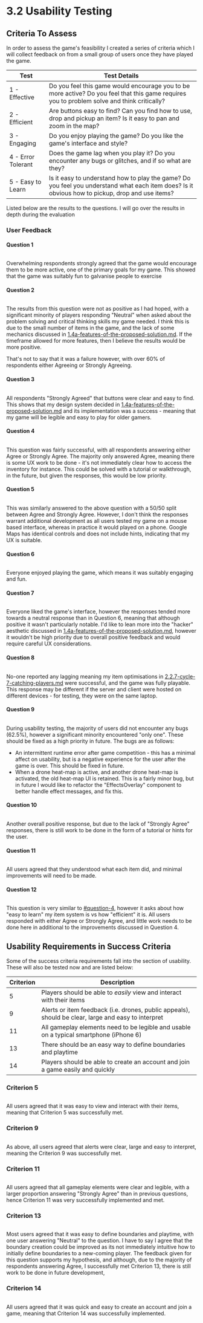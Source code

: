 # 3.2 Usability Testing

## Criteria To Assess

In order to assess the game's feasibility I created a series of criteria which I will collect feedback on from a small group of users once they have played the game.

| Test               | Test Details                                                                                                                                     |
| ------------------ | ------------------------------------------------------------------------------------------------------------------------------------------------ |
| 1 - Effective      | Do you feel this game would encourage you to be more active? Do you feel that this game requires you to problem solve and think critically?      |
| 2 - Efficient      | Are buttons easy to find? Can you find how to use, drop and pickup an item? Is it easy to pan and zoom in the map?                               |
| 3 - Engaging       | Do you enjoy playing the game? Do you like the game's interface and style?                                                                       |
| 4 - Error Tolerant | Does the game lag when you play it? Do you encounter any bugs or glitches, and if so what are they?                                              |
| 5 - Easy to Learn  | Is it easy to understand how to play the game? Do you feel you understand what each item does? Is it obvious how to pickup, drop and use items?  |

Listed below are the results to the questions. I will go over the results in depth during the evaluation

### User Feedback

#### Question 1

<figure><img src="../.gitbook/assets/image (5) (1).png" alt=""><figcaption></figcaption></figure>

Overwhelming respondents strongly agreed that the game would encourage them to be more active, one of the primary goals for my game. This showed that the game was suitably fun to galvanise people to exercise

#### Question 2

<figure><img src="../.gitbook/assets/image (15) (1).png" alt=""><figcaption></figcaption></figure>

The results from this question were not as positive as I had hoped, with a significant minority of players responding "Neutral" when asked about the problem solving and critical thinking skills my game needed. I think this is due to the small number of items in the game, and the lack of some mechanics discussed in [1.4a-features-of-the-proposed-solution.md](../1-analysis/1.4a-features-of-the-proposed-solution.md "mention"). If the timeframe allowed for more features, then I believe the results would be more positive.

That's not to say that it was a failure however, with over 60% of respondents either Agreeing or Strongly Agreeing.

#### Question 3

<figure><img src="../.gitbook/assets/image (9).png" alt=""><figcaption></figcaption></figure>

All respondents "Strongly Agreed" that buttons were clear and easy to find. This shows that my design system decided in [1.4a-features-of-the-proposed-solution.md](../1-analysis/1.4a-features-of-the-proposed-solution.md "mention") and its implementation was a success - meaning that my game will be legible and easy to play for older gamers.

#### Question 4

<figure><img src="../.gitbook/assets/image (1).png" alt=""><figcaption></figcaption></figure>

This question was fairly successful, with all respondents answering either Agree or Strongly Agree. The majority only answered Agree, meaning there is some UX work to be done - it's not immediately clear how to access the inventory for instance. This could be solved with a tutorial or walkthrough, in the future, but given the responses, this would be low priority.

#### Question 5

<figure><img src="../.gitbook/assets/image (13).png" alt=""><figcaption></figcaption></figure>

This was similarly answered to the above question with a 50/50 split between Agree and Strongly Agree. However, I don't think the responses warrant additional development as all users tested my game on a mouse based interface, whereas in practice it would played on a phone. Google Maps has identical controls and does not include hints, indicating that my UX is suitable.

#### Question 6

<figure><img src="../.gitbook/assets/image (4).png" alt=""><figcaption></figcaption></figure>

Everyone enjoyed playing the game, which means it was suitably engaging and fun.

#### Question 7

<figure><img src="../.gitbook/assets/image (8).png" alt=""><figcaption></figcaption></figure>

Everyone liked the game's interface, however the responses tended more towards a neutral response than in Question 6, meaning that although positive it wasn't particularly notable. I'd like to lean more into the "hacker" aesthetic discussed in [1.4a-features-of-the-proposed-solution.md](../1-analysis/1.4a-features-of-the-proposed-solution.md "mention"), however it wouldn't be high priority due to overall positive feedback and would require careful UX considerations.

#### Question 8

<figure><img src="../.gitbook/assets/image (14) (1).png" alt=""><figcaption></figcaption></figure>

No-one reported any lagging meaning my item optimisations in [2.2.7-cycle-7-catching-players.md](../design-and-development/2.2.7-cycle-7-catching-players.md "mention") were successful, and the game was fully playable. This response may be different if the server and client were hosted on different devices - for testing, they were on the same laptop.

#### Question 9

<figure><img src="../.gitbook/assets/image (2) (1) (3).png" alt=""><figcaption></figcaption></figure>

During usability testing, the majority of users did not encounter any bugs (62.5%), however a significant minority encountered "only one". These should be fixed as a high priority in future. The bugs are as follows:

* An intermittent runtime error after game competition - this has a minimal affect on usability, but is a negative experience for the user after the game is over. This should be fixed in future.
* When a drone heat-map is active, and another drone heat-map is activated, the old heat-map UI is retained. This is a fairly minor bug, but in future I would like to refactor the "EffectsOverlay" component to better handle effect messages, and fix this.

#### Question 10

<figure><img src="../.gitbook/assets/image (2) (1).png" alt=""><figcaption></figcaption></figure>

Another overall positive response, but due to the lack of "Strongly Agree" responses, there is still work to be done in the form of a tutorial or hints for the user.

#### Question 11

<figure><img src="../.gitbook/assets/image (15).png" alt=""><figcaption></figcaption></figure>

All users agreed that they understood what each item did, and minimal improvements will need to be made.

#### Question 12

<figure><img src="../.gitbook/assets/image.png" alt=""><figcaption></figcaption></figure>

This question is very similar to [#question-4](3.2-usability-testing.md#question-4 "mention"), however it asks about how "easy to learn" my item system is vs how "efficient" it is. All users responded with either Agree or Strongly Agree, and little work needs to be done here in additional to the improvements discussed in Question 4.

## Usability Requirements in Success Criteria

Some of the success criteria requirements fall into the section of usability. These will also be tested now and are listed below:

| Criterion | Description                                                                                         |
| --------- | --------------------------------------------------------------------------------------------------- |
| 5         | Players should be able to _easily_ view and interact with their items                               |
| 9         | Alerts or item feedback (i.e. drones, public appeals), should be clear, large and easy to interpret |
| 11        | All gameplay elements need to be legible and usable on a typical smartphone (iPhone 6)              |
| 13        | There should be an easy way to define boundaries and playtime                                       |
| 14        | Players should be able to create an account and join a game easily and quickly                      |

### Criterion 5

<figure><img src="../.gitbook/assets/image (17).png" alt=""><figcaption></figcaption></figure>

All users agreed that it was easy to view and interact with their items, meaning that Criterion 5 was successfully met.

### Criterion 9

<figure><img src="../.gitbook/assets/image (16).png" alt=""><figcaption></figcaption></figure>

As above, all users agreed that alerts were clear, large and easy to interpret, meaning the Criterion 9 was successfully met.

### Criterion 11

<figure><img src="../.gitbook/assets/image (6).png" alt=""><figcaption></figcaption></figure>

All users agreed that all gameplay elements were clear and legible, with a larger proportion answering "Strongly Agree" than in previous questions, hence Criterion 11 was very successfully implemented and met.

### Criterion 13

<figure><img src="../.gitbook/assets/image (2).png" alt=""><figcaption></figcaption></figure>

Most users agreed that it was easy to define boundaries and playtime, with one user answering "Neutral" to the question. I have to say I agree that the boundary creation could be improved as its not immediately intuitive how to initially define boundaries to a new-coming player. The feedback given for this question supports my hypothesis, and although, due to the majority of respondents answering Agree, I successfully met Criterion 13, there is still work to be done in future development,

### Criterion 14

<figure><img src="../.gitbook/assets/image (5).png" alt=""><figcaption></figcaption></figure>

All users agreed that it was quick and easy to create an account and join a game, meaning that Criterion 14 was successfully implemented.
